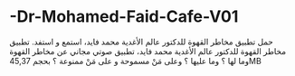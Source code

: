 # -Dr-Mohamed-Faid-Cafe-V01
حمل تطبيق مخاطر القهوة للدكتور عالم الأغدية محمد فايد، استمع و استفد.  تطبيق مخاطر القهوة للدكتور عالم الأغدية محمد فايد، تطبيق صوتي مجاني عن مخاطر القهوة وما لها ؟ وما عليها ؟ وعلى مَنْ مسموحة و على مَنْ ممنوعة ؟ بحجم 45,37MB
